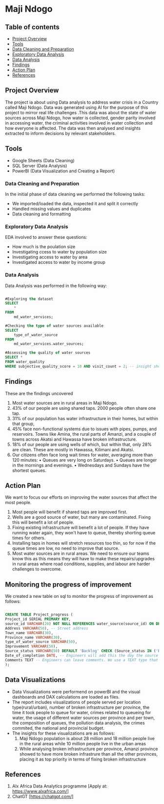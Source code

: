 # Maji Ndogo

## Table of contents

- [Project Overview](#project-overview)
- [Tools](#tools)
- [Data Cleaning and Preparation](#data-cleaning-and-preparation)
- [Exploratory Data Analysis](#exploratory-data-analysis)
- [Data Analysis](#data-analysis)
- [Findings](#findings)
- [Action Plan](#action-plan)
- [References](#references)
## Project Overview
The project ia about using Data analysis to address water crisis in a Country called Maji Ndogo. Data was generated using AI for the purpose of this project to mirror real life
challenges .This data was about the state of water sources across Maji Ndogo, how water is collected, gender parity involved in accessing water, the criminal activities involved in 
water collection and how everyone is affected. The data was then analysed and insights extracted to inform decisions by relevant stakeholders.

## Tools

- Google Sheets (Data Cleaning)
- SQL Server (Data Analysis)
- PowerBI (Data Visualization and Creating a Report)

### Data Cleaning and Preparation

In the initial phase of data cleaning we performed the following tasks:
- We imported/loaded the data, inspected it and split it correctly
- Handled missing values and duplicates
- Data cleaning and formatting

### Exploratory Data Analysis

EDA involved to answer these questions:

- How much is the poulation size
- Investigating ccess to water by population size
- Investigating access to water by area
- Investigated access to water by income group

### Data Analysis
Data Analysis was performed in the following way:

```sql

#Exploring the dataset
SELECT 
	*
FROM 
	md_water_services;

#Checking the type of water sources available
SELECT 
	type_of_water_source
FROM 
	md_water_services.water_sources;

#Assessing the quality of water sources
SELECT *
FROM water_quality
WHERE subjective_quality_score = 10 AND visit_count = 2; -- insight showsdata has errorneous entries as top quality sources should not be visited more than ones but data tells a different story and thus needs cleaning

```
## Findings 

These are the findings uncovered

1. Most water sources are in rural areas in Maji Ndogo.
2. 43% of our people are using shared taps. 2000 people often share one tap.
3. 31% of our population has water infrastructure in their homes, but within that group,
4. 45% face non-functional systems due to issues with pipes, pumps, and reservoirs. Towns like Amina, the rural parts of Amanzi, and a couple
of towns across Akatsi and Hawassa have broken infrastructure.
5. 18% of our people are using wells of which, but within that, only 28% are clean. These are mostly in Hawassa, Kilimani and Akatsi.
6. Our citizens often face long wait times for water, averaging more than 120 minutes:
• Queues are very long on Saturdays.
• Queues are longer in the mornings and evenings.
• Wednesdays and Sundays have the shortest queues.

## Action Plan

We want to focus our efforts on improving the water sources that affect the most people.
1. Most people will benefit if shared taps are improved first.
2. Wells are a good source of water, but many are contaminated. Fixing this will benefit a lot of people.
3. Fixing existing infrastructure will benefit a lot of people. If they have running water again, they won't have to queue, thereby shorting queue times
for others. 
4. Installing taps in homes will stretch  resources too thin, so for now if the queue times are low, no need to improve that source.
5. Most water sources are in rural areas. We need to ensure our teams know this as this means they will have to make these repairs/upgrades in
rural areas where road conditions, supplies, and labour are harder challenges to overcome.

## Monitoring the progress of improvement

We created a new table on sql to monitor the progress of improvement as follows:

```sql

CREATE TABLE Project_progress (
Project_id SERIAL PRIMARY KEY,
source_id VARCHAR(20) NOT NULL REFERENCES water_source(source_id) ON DELETE CASCADE ON UPDATE CASCADE,
Address VARCHAR(50), -- Street address
Town_name VARCHAR(30),
Province_name VARCHAR(30),
type_of_water_source VARCHAR(50),
Improvement VARCHAR(50), 
Source_status VARCHAR(50) DEFAULT 'Backlog' CHECK (Source_status IN ('Backlog', 'In progress', 'Complete')),
Date_of_completion DATE, -- Engineers will add this the day the source has been upgraded.
Comments TEXT -- Engineers can leave comments. We use a TEXT type that has no limit on char length
);

```
## Data Visualizations

- Data Visualizations were performend on powerBI and the visual dashboards and DAX calculations are loaded as files.
- The report includes visualizations of people served per location type(rural/urban), number of broken infrastructure per province, the time it took people to queue for water, crimes related to 
  queueing for water, the usage of different water sources per province and per town, the composition of queues, the pollution data analysis, the crimes commited, the national and 
  provincial budget.
- The insights for these visualizations are as follows:
  1. Maji Ndogo population is about 28 million and 18 million people live in the rural areas while 10 million people live in the urban areas
  2. While analysing broken infrastructure per province, Amanzi province showed to have more broken infrastrure than all the other provinces, placing it as top priority in terms of
     fixing broken infrastructure


## References

 1. Alx Africa Data Analytics programme [Apply at: https://www.alxafrica.com/]
 2. ChatGT [https://chatgpt.com/]
